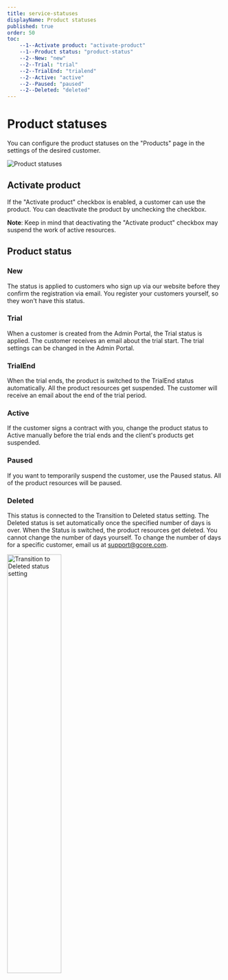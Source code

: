 ```yaml
---
title: service-statuses 
displayName: Product statuses
published: true
order: 50
toc:
    --1--Activate product: "activate-product"
    --1--Product status: "product-status"
    --2--New: "new" 
    --2--Trial: "trial" 
    --2--TrialEnd: "trialend" 
    --2--Active: "active" 
    --2--Paused: "paused" 
    --2--Deleted: "deleted" 
---
```

# Product statuses

You can configure the product statuses on the "Products" page in the settings of the desired customer.

<img src="https://assets.gcore.pro/docs/reseller-support/service-statuses/client-services-10.png" alt="Product statuses">

## Activate product 

If the "Activate product" checkbox is enabled, a customer can use the product. You can deactivate the product by unchecking the checkbox.

**Note**: Keep in mind that deactivating the "Activate product" checkbox may suspend the work of active resources.

## Product status

### New

The status is applied to customers who sign up via our website before they confirm the registration via email. You register your customers yourself, so they won't have this status.

### Trial

When a customer is created from the Admin Portal, the Trial status is applied. The customer receives an email about the trial start. The trial settings can be changed in the Admin Portal.

### TrialEnd

When the trial ends, the product is switched to the TrialEnd status automatically. All the product resources get suspended. The customer will receive an email about the end of the trial period.

### Active

If the customer signs a contract with you, change the product status to Active manually before the trial ends and the client's products get suspended.

### Paused

If you want to temporarily suspend the customer, use the Paused status. All of the product resources will be paused.

### Deleted

This status is connected to the Transition to Deleted status setting. The Deleted status is set automatically once the specified number of days is over. When the Status is switched, the product resources get deleted. You cannot change the number of days yourself. To change the number of days for a specific customer, email us at [support@gcore.com](mailto:support@gcore.com). 

<img src="https://assets.gcore.pro/docs/reseller-support/service-statuses/status-deleted-20.png" alt="Transition to Deleted status setting" width="50%">